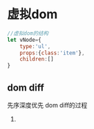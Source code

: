 # 虚拟dom

```javascript
//虚拟dom的结构
let vNode={
    type:'ul',
    props:{class:'item'},
    children:[]
}

```

## dom diff
先序深度优先
dom diff的过程


1.


